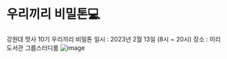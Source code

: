 # 우리끼리 비밀톤💻
강원대 멋사 10기 우리끼리 비밀톤
일시 : 2023년 2월 13일 (8시 ~ 20시)
장소 : 미리도서관 그룹스터디룸
![image](https://user-images.githubusercontent.com/80823659/218391522-d83a168d-007d-4451-b7bf-102faad1df65.png)
